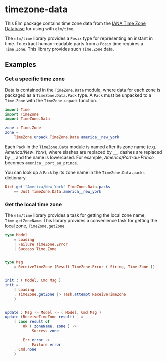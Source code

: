 # timezone-data

This Elm package contains time zone data from the [IANA Time Zone Database][tzdb] for using with `elm/time`.

The `elm/time` library provides a `Posix` type for representing an instant in time. To extract human-readable parts from a `Posix` time requires a `Time.Zone`. This library provides such `Time.Zone` data.


## Examples

### Get a specific time zone

Data is contained in the `TimeZone.Data` module, where data for each zone is packaged as a `TimeZone.Data.Pack` type. A `Pack` must be unpacked to a `Time.Zone` with the `TimeZone.unpack` function.

```elm
import Time
import TimeZone
import TimeZone.Data

zone : Time.Zone
zone =
    TimeZone.unpack TimeZone.Data.america__new_york
```

Each `Pack` in the `TimeZone.Data` module is named after its zone name (e.g. _America/New_York_), where slashes are replaced by `__`, dashes are replaced by `_`, and the name is lowercased. For example, _America/Port-au-Prince_ becomes `america__port_au_prince`.

You can look up a `Pack` by its zone name in the `TimeZone.Data.packs` dictionary.

```elm
Dict.get "America/New_York" TimeZone.Data.packs
    == Just TimeZone.Data.america__new_york
```


### Get the local time zone

The `elm/time` library provides a task for getting the local zone name, `Time.getZoneName`. This library provides a convenience task for getting the local zone, `TimeZone.getZone`.

```elm
type Model
    = Loading
    | Failure TimeZone.Error
    | Success Time.Zone


type Msg
    = ReceiveTimeZone (Result TimeZone.Error ( String, Time.Zone ))


init : ( Model, Cmd Msg )
init =
    ( Loading
    , TimeZone.getZone |> Task.attempt ReceiveTimeZone
    )


update : Msg -> Model -> ( Model, Cmd Msg )
update (ReceiveTimeZone result) _ =
    ( case result of
        Ok ( zoneName, zone ) ->
            Success zone

        Err error ->
            Failure error
    , Cmd.none
    )
```

[tzdb]: https://www.iana.org/time-zones
